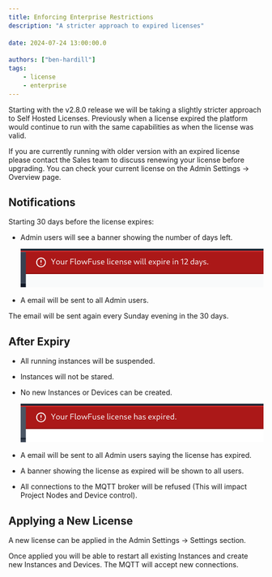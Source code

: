 ```yaml
---
title: Enforcing Enterprise Restrictions
description: "A stricter approach to expired licenses"

date: 2024-07-24 13:00:00.0

authors: ["ben-hardill"]
tags:
    - license
    - enterprise
---
```


Starting with the v2.8.0 release we will be taking a slightly stricter 
approach to Self Hosted Licenses. Previously when a license expired the
platform would continue to run with the same capabilities as when the
license was valid.

If you are currently running with older version with  an expired license
please contact the Sales team to discuss renewing your license before 
upgrading. You can check your current license on the 
Admin Settings -> Overview page.

## Notifications

Starting 30 days before the license expires:

- Admin users will see a banner showing the number of days left.

   ![expiring banner](images/expiring-banner.png)
- A email will be sent to all Admin users.

The email will be sent again every Sunday evening in the 30 days.

## After Expiry

- All running instances will be suspended.
- Instances will not be stared.
- No new Instances or Devices can be created.

   ![expired banner](images/expired-banner.png)
- A email will be sent to all Admin users saying the license has expired.
- A banner showing the license as expired will be shown to all users.
- All connections to the MQTT broker will be refused (This will impact 
Project Nodes and Device control).

## Applying a New License

A new license can be applied in the Admin Settings -> Settings section.

Once applied you will be able to restart all existing Instances and 
create new Instances and Devices. The MQTT will accept new connections.